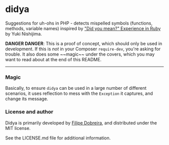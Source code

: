 # didya

Suggestions for uh-ohs in PHP - detects mispelled symbols (functions, methods, variable names) inspired by ["Did you mean?" Experience in Ruby](http://www.yukinishijima.net/2014/10/21/did-you-mean-experience-in-ruby.html) by Yuki Nishijima.

**DANGER DANGER**: This is a proof of concept, which should only be used in development. If this is *not* in your Composer `require-dev`, you're asking for trouble. It also does some ~\~magic~\~ under the covers, which you may want to read about at the end of this README.

----

### Magic

Basically, to ensure `didya` can be used in a large number of different scenarios,
it uses reflection to mess with the `Exception` it captures, and change its message.

### License and author

Didya is primarily developed by [Filipe Dobreira](https://github.com/filp), and
distributed under the MIT license.

See the LICENSE.md file for additional information.
